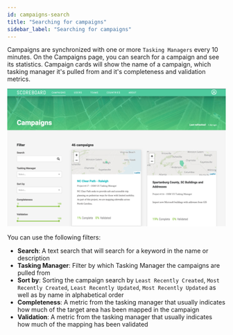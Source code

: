 ```yaml
---
id: campaigns-search
title: "Searching for campaigns"
sidebar_label: "Searching for campaigns"
---
```


Campaigns are synchronized with one or more `Tasking Managers` every 10 minutes. On the Campaigns page, you can search for a campaign and see its statistics. Campaign cards will show the name of a campaign, which tasking manager it's pulled from and it's completeness and validation metrics.

![Campaign Search](assets/img/campaigns-search.png)

You can use the following filters:
- **Search**: A text search that will search for a keyword in the name or description
- **Tasking Manager**: Filter by which Tasking Manager the campaigns are pulled from
- **Sort by**: Sorting the campaign search by `Least Recently Created`, `Most Recently Created`, `Least Recently Updated`, `Most Recently Updated` as well as by name in alphabetical order
- **Completeness**: A metric from the tasking manager that usually indicates how much of the target area has been mapped in the campaign
- **Validation**: A metric from the tasking manager that usually indicates how much of the mapping has been validated